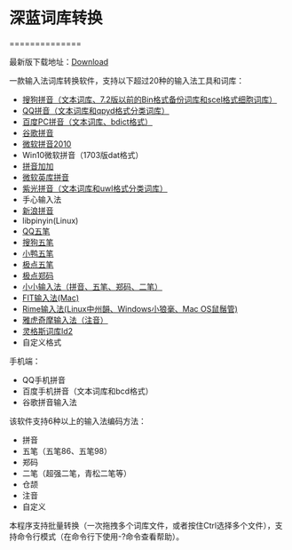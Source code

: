 # 深蓝词库转换
==============

最新版下载地址：[Download](https://github.com/studyzy/imewlconverter/releases)

一款输入法词库转换软件，支持以下超过20种的输入法工具和词库：

- [搜狗拼音（文本词库、7.2版以前的Bin格式备份词库和scel格式细胞词库）](https://github.com/studyzy/imewlconverter/wiki/Sougou_Pinyin)
- [QQ拼音（文本词库和qpyd格式分类词库）](https://github.com/studyzy/imewlconverter/wiki/QQ_Pinyin_Win)
- [百度PC拼音（文本词库、bdict格式）](https://github.com/studyzy/imewlconverter/wiki/Baidu_PC)
- [谷歌拼音](https://github.com/studyzy/imewlconverter/wiki/Google_Pinyin)
- [微软拼音2010](https://github.com/studyzy/imewlconverter/wiki/Ms_Pinyin)
- Win10微软拼音（1703版dat格式）
- [拼音加加](https://github.com/studyzy/imewlconverter/wiki/Pinyin_Jiajia)
- [微软英库拼音](https://github.com/studyzy/imewlconverter/wiki/Engkoo)
- [紫光拼音（文本词库和uwl格式分类词库）](https://github.com/studyzy/imewlconverter/wiki/Ziguang_Pinyin)
- 手心输入法
- [新浪拼音](https://github.com/studyzy/imewlconverter/wiki/Sina_Pinyin)
- libpinyin(Linux)
- [QQ五笔](https://github.com/studyzy/imewlconverter/wiki/QQ_Wubi)
- [搜狗五笔](https://github.com/studyzy/imewlconverter/wiki/Sougou_Wubi)
- [小鸭五笔](https://github.com/studyzy/imewlconverter/wiki/Xiaoya_Wubi)
- [极点五笔](https://github.com/studyzy/imewlconverter/wiki/Jidian)
- [极点郑码](https://github.com/studyzy/imewlconverter/wiki/Jidian)
- [小小输入法（拼音、五笔、郑码、二笔）](https://github.com/studyzy/imewlconverter/wiki/Xiaoxiao)
- [FIT输入法(Mac)](https://github.com/studyzy/imewlconverter/wiki/FIT)
- [Rime输入法(Linux中州韻、Windows小狼毫、Mac OS鼠鬚管)](https://github.com/studyzy/imewlconverter/wiki/Rime)
- [雅虎奇摩输入法（注音）](https://github.com/studyzy/imewlconverter/wiki/Yahoo)
- [灵格斯词库ld2](https://github.com/studyzy/imewlconverter/wiki/Lingoes_Ld2)
- 自定义格式

手机端：

- QQ手机拼音
- 百度手机拼音（文本词库和bcd格式）
- 谷歌拼音输入法

该软件支持6种以上的输入法编码方法：
- 拼音
- 五笔（五笔86、五笔98）
- 郑码
- 二笔（超强二笔，青松二笔等）
- 仓颉
- 注音
- 自定义

本程序支持批量转换（一次拖拽多个词库文件，或者按住Ctrl选择多个文件），支持命令行模式（在命令行下使用-?命令查看帮助）。
